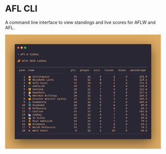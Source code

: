 # AFL CLI

A command line interface to view standings and live scores for AFLW and AFL.

![afl ladder](assets/afl.png)
